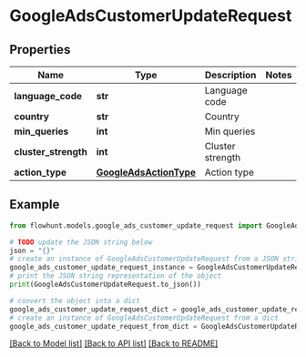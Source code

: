 # GoogleAdsCustomerUpdateRequest


## Properties

Name | Type | Description | Notes
------------ | ------------- | ------------- | -------------
**language_code** | **str** | Language code | 
**country** | **str** | Country | 
**min_queries** | **int** | Min queries | 
**cluster_strength** | **int** | Cluster strength | 
**action_type** | [**GoogleAdsActionType**](GoogleAdsActionType.md) | Action type | 

## Example

```python
from flowhunt.models.google_ads_customer_update_request import GoogleAdsCustomerUpdateRequest

# TODO update the JSON string below
json = "{}"
# create an instance of GoogleAdsCustomerUpdateRequest from a JSON string
google_ads_customer_update_request_instance = GoogleAdsCustomerUpdateRequest.from_json(json)
# print the JSON string representation of the object
print(GoogleAdsCustomerUpdateRequest.to_json())

# convert the object into a dict
google_ads_customer_update_request_dict = google_ads_customer_update_request_instance.to_dict()
# create an instance of GoogleAdsCustomerUpdateRequest from a dict
google_ads_customer_update_request_from_dict = GoogleAdsCustomerUpdateRequest.from_dict(google_ads_customer_update_request_dict)
```
[[Back to Model list]](../README.md#documentation-for-models) [[Back to API list]](../README.md#documentation-for-api-endpoints) [[Back to README]](../README.md)


